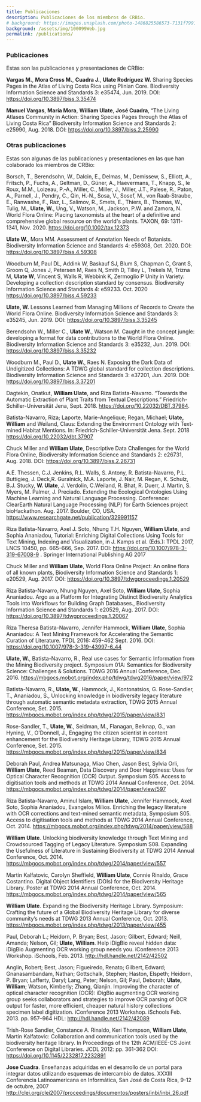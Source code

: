 ```yaml
---
title: Publicaciones
description: Publicaciones de los miembros de CRBio.
# background: https://images.unsplash.com/photo-1486825586573-7131f7991bdd?auto=format&w=2000
background: /assets/img/100099Web.jpg
permalink: /publications/
---
```


### Publicaciones
Estas son las publicaciones y presentaciones de CRBio:

**Vargas M.**, **Mora Cross M.**, **Cuadra J.**, **Ulate Rodríguez W.** Sharing Species Pages in the Atlas of Living Costa Rica using Plinian Core. Biodiversity Information Science and Standards 3: e35474, Jun. 2019. DOI: https://doi.org/10.3897/biss.3.35474

**Manuel Vargas**, **María Mora**, **William Ulate**, **José Cuadra**, “The Living Atlases Community in Action: Sharing Species Pages through the Atlas of Living Costa Rica” Biodiversity Information Science and Standards 2: e25990, Aug. 2018. DOI: https://doi.org/10.3897/biss.2.25990


### Otras publicaciones
Estas son algunas de las publicaciones y presentaciones en las que han colaborado los miembros de CRBio:

Borsch, T., Berendsohn, W., Dalcin, E., Delmas, M., Demissew, S., Elliott, A., Fritsch, P., Fuchs, A., Geltman, D., Güner, A., Haevermans, T., Knapp, S., le Roux, M.M., Loizeau, P.‐A., Miller, C., Miller, J., Miller, J.T., Palese, R., Paton, A., Parnell, J., Pendry, C., Qin, H.‐N., Sosa, V., Sosef, M., von Raab‐Straube, E., Ranwashe, F., Raz, L., Salimov, R., Smets, E., Thiers, B., Thomas, W., Tulig, M., **Ulate, W.**, Ung, V., Watson, M., Jackson, P.W. and Zamora, N. World Flora Online: Placing taxonomists at the heart of a definitive and comprehensive global resource on the world's plants. TAXON, 69: 1311-1341, Nov. 2020. https://doi.org/10.1002/tax.12373

**Ulate W.**, Mora MM. Assessment of Annotation Needs of Botanists. Biodiversity Information Science and Standards 4: e59308, Oct. 2020. DOI: https://doi.org/10.3897/biss.4.59308

Woodburn M, Paul DL, Addink W, Baskauf SJ, Blum S, Chapman C, Grant S, Groom Q, Jones J, Petersen M, Raes N, Smith D, Tilley L, Trekels M, Trizna M, **Ulate W**, Vincent S, Walls R, Webbink K, Zermoglio P Unity in Variety: Developing a collection description standard by consensus. Biodiversity Information Science and Standards 4: e59233. Oct. 2020 https://doi.org/10.3897/biss.4.59233

**Ulate, W.** Lessons Learned from Managing Millions of Records to Create the World Flora Online. Biodiversity Information Science and Standards 3: e35245, Jun. 2019. DOI: https://doi.org/10.3897/biss.3.35245

Berendsohn W., Miller C., **Ulate W.**, Watson M. Caught in the concept jungle: developing a format for data contributions to the World Flora Online. Biodiversity Information Science and Standards 3: e35232, Jun. 2019. DOI:  https://doi.org/10.3897/biss.3.35232

Woodburn M., Paul D., **Ulate W.**, Raes N. Exposing the Dark Data of Undigitized Collections: A TDWG global standard for collection descriptions. Biodiversity Information Science and Standards 3: e37201, Jun. 2019. DOI: https://doi.org/10.3897/biss.3.37201

Dagtekin, Onatkut, **William Ulate**, and Riza Batista-Navarro. “Towards the Automatic Extraction of Plant Traits from Textual Descriptions.” Friedrich-Schiller-Universität Jena, Sept. 2018. https://doi.org/10.22032/DBT.37984.

Batista-Navarro, Riza; Laporte, Marie-Angelique; Regan, Michael; **Ulate, William** and Weiland, Claus: Extending the Environment Ontology with Text-mined Habitat Mentions. In: Friedrich-Schiller-Universität Jena. Sept. 2018 https://doi.org/10.22032/dbt.37907 

Chuck Miller and **William Ulate**, Descriptive Data Challenges for the World Flora Online, Biodiversity Information Science and Standards 2: e26731, Aug. 2018. DOI: https://doi.org/10.3897/biss.2.26731

A.E. Thessen, C.J. Jenkins, R.L. Walls, S. Antony, R. Batista-Navarro, P.L. Buttigieg, J. Deck,R. Guralnick, M.A. Laporte, J. Nair, M. Regan, K. Schulz, B.J. Stucky, **W. Ulate**, J. Verdolin, C.Weiland, R. Bhat, R. Duerr, J. Martin, S. Myers, M. Palmer, J. Preciado.  Extending the Ecological Ontologies Using Machine Learning and Natural Language Processing.  Conference: ClearEarth Natural Language Processing (NLP) for Earth Sciences project bioHackathon.  Aug. 2017. Boulder, CO, USA. https://www.researchgate.net/publication/329991157 

Riza Batista-Navarro, Axel J. Soto, Nhung T.H. Nguyen, **William Ulate**, and Sophia Ananiadou, Tutorial: Enriching Digital Collections Using Tools for Text Mining, Indexing and Visualization, in J. Kamps et al. (Eds.): TPDL 2017, LNCS 10450, pp. 665–666, Sep. 2017. 
DOI: https://doi.org/10.1007/978-3-319-67008-9 .  Springer International Publishing AG 2017

Chuck Miller and **William Ulate**, World Flora Online Project: An online flora of all known plants, Biodiversity Information Science and Standards 1: e20529, Aug. 2017. DOI:
https://doi.org/10.3897/tdwgproceedings.1.20529

Riza Batista-Navarro, Nhung Nguyen, Axel Soto, **William Ulate**, Sophia Ananiadou. Argo as a Platform for Integrating Distinct Biodiversity Analytics Tools into Workflows for Building Graph Databases., Biodiversity Information Science and Standards 1: e20529, Aug. 2017. DOI: https://doi.org/10.3897/tdwgproceedings.1.20067 

Riza Theresa Batista-Navarro, Jennifer Hammock, **William Ulate**, Sophia Ananiadou: A Text Mining Framework for Accelerating the Semantic Curation of Literature. TPDL 2016: 459-462 Sept. 2016. DOI: https://doi.org/10.1007/978-3-319-43997-6_44

**Ulate, W.**, Batista-Navarro, R., Real use cases for Semantic Information from the Mining Biodiversity project. Symposium 01A: Semantics for Biodiversity Science: Challenges & Solutions. TDWG 2016 Annual Conference, Dec. 2016. https://mbgocs.mobot.org/index.php/tdwg/tdwg2016/paper/view/972 

Batista-Navarro, R., **Ulate, W.**, Hammock, J., Kontonatsios, G. Rose-Sandler, T., Ananiadou, S., Unlocking knowledge in biodiversity legacy literature through automatic semantic metadata extraction, TDWG 2015 Annual Conference, Set. 2015.  https://mbgocs.mobot.org/index.php/tdwg/2015/paper/view/831 

Rose-Sandler, T., **Ulate, W.**, Seidman, M., Flanagan, Belknap, G., van Hyning, V., O'Donnell, J.,  Engaging the citizen scientist in content enhancement for the Biodiversity Heritage Library, TDWG 2015 Annual Conference, Set. 2015.  https://mbgocs.mobot.org/index.php/tdwg/2015/paper/view/834

Deborah Paul, Andrea Matsunaga, Miao Chen, Jason Best, Sylvia Orli, **William Ulate**, Reed Beaman, Data Discovery and Doer Happiness: Uses for Optical Character Recognition (OCR) Output.  Symposium S05. Access to digitisation tools and methods at TDWG 2014 Annual Conference, Oct. 2014.  https://mbgocs.mobot.org/index.php/tdwg/2014/paper/view/597 

Riza Batista-Navarro, Aminul Islam, **William Ulate**, Jennifer Hammock, Axel Soto, Sophia Ananiadou, Evangelos Milios. Enriching the legacy literature with OCR corrections and text-mined semantic metadata, Symposium S05. Access to digitisation tools and methods at TDWG 2014 Annual Conference, Oct. 2014. https://mbgocs.mobot.org/index.php/tdwg/2014/paper/view/588  

**William Ulate**. Unlocking biodiversity knowledge through Text Mining and Crowdsourced Tagging of Legacy Literature.  Symposium S08. Expanding the Usefulness of Literature in Sustaining Biodiversity at TDWG 2014 Annual Conference, Oct. 2014. https://mbgocs.mobot.org/index.php/tdwg/2014/paper/view/557 

Martin Kalfatovic, Carolyn Sheffield, **William Ulate**, Connie Rinaldo, Grace Costantino. Digital Object Identifiers (DOIs) for the Biodiversity Heritage Library.  Poster at TDWG 2014 Annual Conference, Oct. 2014. https://mbgocs.mobot.org/index.php/tdwg/2014/paper/view/565

**William Ulate**. Expanding the Biodiversity Heritage Library.  Symposium: Crafting the future of a Global Biodiversity Heritage Library for diverse community’s needs at TDWG 2013 Annual Conference, Oct. 2013. https://mbgocs.mobot.org/index.php/tdwg/2013/paper/view/455 

Paul, Deborah L.; Heidorn, P. Bryan; Best, Jason; Gilbert, Edward; Neill, Amanda; Nelson, Gil; **Ulate, William**. Help iDigBio reveal hidden data: iDigBio Augmenting OCR working group needs you.  iConference 2013 Workshop. iSchools, Feb. 2013.  http://hdl.handle.net/2142/42502 

Anglin, Robert; Best, Jason; Figueiredo, Renato; Gilbert, Edward; Gnanasambandam, Nathan; Gottschalk, Stephen; Haston, Elspeth; Heidorn, P. Bryan; Lafferty, Daryl; Lang, Peter; Nelson, Gil; Paul, Deborah; **Ulate, William**;  Watson, Kimberly; Zhang, Qianjin. Improving the character of optical character recognition (OCR): iDigBio augmenting OCR working group seeks collaborators and strategies to improve OCR parsing of OCR output for faster, more efficient, cheaper natural history collections specimen label digitization. iConference 2013 Workshop. iSchools Feb. 2013. pp. 957–964 HDL: http://hdl.handle.net/2142/42089

Trish-Rose Sandler, Constance A. Rinaldo, Keri Thompson, **William Ulate**, Martin Kalfatovic:
Collaboration and communication tools used by the biodiversity heritage library. In Proceedings of the 12th ACM/IEEE-CS Joint Conference on Digital Libraries. JCDL 2012: pp. 361-362 DOI: https://doi.org/10.1145/2232817.2232891

**Jose Cuadra**. Enseñanzas adquiridas en el desarrollo de un portal para integrar datos utilizando esquemas de intercambio de datos.
XXXIII Conferencia Latinoamericana en Informática, San José de Costa Rica, 9-12 de octubre, 2007
http://clei.org/clei2007/proceedings/documentos/posters/inbi/inbi_26.pdf
